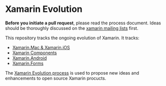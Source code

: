# Xamarin Evolution

**Before you initiate a pull request**, please read the process document. Ideas should be thoroughly discussed on the [xamarin mailing lists](http://open.xamarin.com/community) first.

This repository tracks the ongoing evolution of Xamarin. It tracks:

* [Xamarin.Mac & Xamarin.iOS](xamarin.macios)
* [Xamarin Components](xamarin.components)
* [Xamarin.Android](xamarin.android)
* [Xamarin.Forms](xamarin.forms)

The [Xamarin Evolution process](process.md) is used to propose new ideas and enhancements to open source Xamarin procucts.